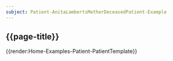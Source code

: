 ```yaml
---
subject: Patient-AnitaLambertsMotherDeceasedPatient-Example
---
```


## {{page-title}}

{{render:Home-Examples-Patient-PatientTemplate}}